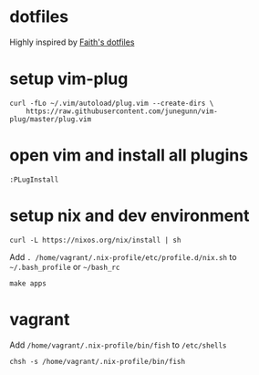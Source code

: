 # dotfiles

Highly inspired by [Faith's dotfiles](http://github.com/fatih/dotfiles)

# setup vim-plug

```
curl -fLo ~/.vim/autoload/plug.vim --create-dirs \
    https://raw.githubusercontent.com/junegunn/vim-plug/master/plug.vim
```

# open vim and install all plugins

```
:PLugInstall
```

# setup nix and dev environment

```
curl -L https://nixos.org/nix/install | sh
```

Add `. /home/vagrant/.nix-profile/etc/profile.d/nix.sh` to `~/.bash_profile` or `~/bash_rc`

```
make apps
```

# vagrant

Add `/home/vagrant/.nix-profile/bin/fish` to `/etc/shells`

```
chsh -s /home/vagrant/.nix-profile/bin/fish
```
